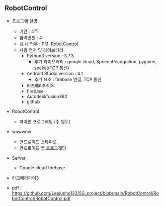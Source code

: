 ## RobotControl
- 프로그램 설명
    + 기간 : 4주
    + 참여인원 : 4
    + 팀 내 업무 : PM, RobotControl
    + 사용 언어 및 라이브러리
        + Python3 version : 3.7.3
            + 추가 라이브러리 : google.cloud, SpeechRecognition, pygame, socket(TCP 통신)
        + Android Studio version : 4.1
            + 추가 요소 : firebase 연결, TCP 통신
        + 라즈베리파이3
        + firebase
        + Autodeskfusion360
        + github

- RobotControl
    + 파이썬 프로그래밍 (주 업무)

- wowwow
    + 안드로이드 스튜디오
    + 안드로이드 앱 프로그래밍

- Server
    + Google cloud firebase

- 라즈베리파이3

- pdf : https://github.com/Leejunho123/5G_project/blob/main/RobotControl/RobotControl/RobotControl.pdf
